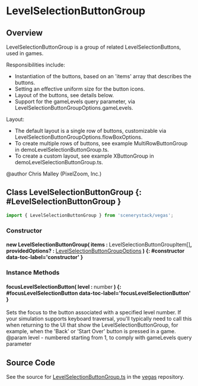 # LevelSelectionButtonGroup

## Overview

LevelSelectionButtonGroup is a group of related LevelSelectionButtons, used in games.

Responsibilities include:
- Instantiation of the buttons, based on an 'items' array that describes the buttons.
- Setting an effective uniform size for the button icons.
- Layout of the buttons, see details below.
- Support for the gameLevels query parameter, via LevelSelectionButtonGroupOptions.gameLevels.

Layout:
- The default layout is a single row of buttons, customizable via LevelSelectionButtonGroupOptions.flowBoxOptions.
- To create multiple rows of buttons, see example MultiRowButtonGroup in demoLevelSelectionButtonGroup.ts.
- To create a custom layout, see example XButtonGroup in demoLevelSelectionButtonGroup.ts.

@author Chris Malley (PixelZoom, Inc.)

## Class LevelSelectionButtonGroup {: #LevelSelectionButtonGroup }


```js
import { LevelSelectionButtonGroup } from 'scenerystack/vegas';
```
### Constructor

#### new LevelSelectionButtonGroup( items : <span style="font-weight: 400;">LevelSelectionButtonGroupItem[]</span>, providedOptions? : <span style="font-weight: 400;">[LevelSelectionButtonGroupOptions](../vegas/LevelSelectionButtonGroup.md#LevelSelectionButtonGroupOptions)</span> ) {: #constructor data-toc-label='constructor' }

### Instance Methods

#### focusLevelSelectionButton( level : <span style="font-weight: 400;"><span style="color: hsla(calc(var(--md-hue) + 180deg),80%,40%,1);">number</span></span> ) {: #focusLevelSelectionButton data-toc-label='focusLevelSelectionButton' }

Sets the focus to the button associated with a specified level number. If your simulation supports keyboard
traversal, you'll typically need to call this when returning to the UI that show the LevelSelectionButtonGroup,
for example, when the 'Back' or 'Start Over' button is pressed in a game.
@param level - numbered starting from 1, to comply with gameLevels query parameter



## Source Code

See the source for [LevelSelectionButtonGroup.ts](https://github.com/phetsims/vegas/blob/main/js/LevelSelectionButtonGroup.ts) in the [vegas](https://github.com/phetsims/vegas) repository.
